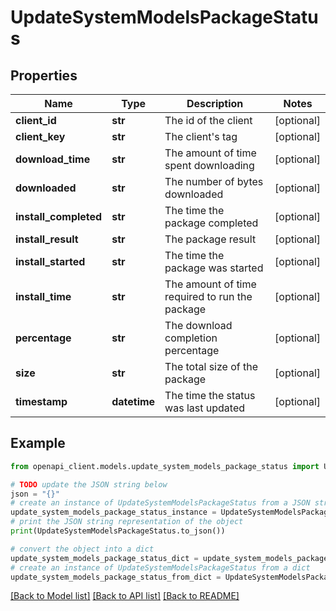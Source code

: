 # UpdateSystemModelsPackageStatus


## Properties

Name | Type | Description | Notes
------------ | ------------- | ------------- | -------------
**client_id** | **str** | The id of the client | [optional] 
**client_key** | **str** | The client&#39;s tag | [optional] 
**download_time** | **str** | The amount of time spent downloading | [optional] 
**downloaded** | **str** | The number of bytes downloaded | [optional] 
**install_completed** | **str** | The time the package completed | [optional] 
**install_result** | **str** | The package result | [optional] 
**install_started** | **str** | The time the package was started | [optional] 
**install_time** | **str** | The amount of time required to run the package | [optional] 
**percentage** | **str** | The download completion percentage | [optional] 
**size** | **str** | The total size of the package | [optional] 
**timestamp** | **datetime** | The time the status was last updated | [optional] 

## Example

```python
from openapi_client.models.update_system_models_package_status import UpdateSystemModelsPackageStatus

# TODO update the JSON string below
json = "{}"
# create an instance of UpdateSystemModelsPackageStatus from a JSON string
update_system_models_package_status_instance = UpdateSystemModelsPackageStatus.from_json(json)
# print the JSON string representation of the object
print(UpdateSystemModelsPackageStatus.to_json())

# convert the object into a dict
update_system_models_package_status_dict = update_system_models_package_status_instance.to_dict()
# create an instance of UpdateSystemModelsPackageStatus from a dict
update_system_models_package_status_from_dict = UpdateSystemModelsPackageStatus.from_dict(update_system_models_package_status_dict)
```
[[Back to Model list]](../README.md#documentation-for-models) [[Back to API list]](../README.md#documentation-for-api-endpoints) [[Back to README]](../README.md)


